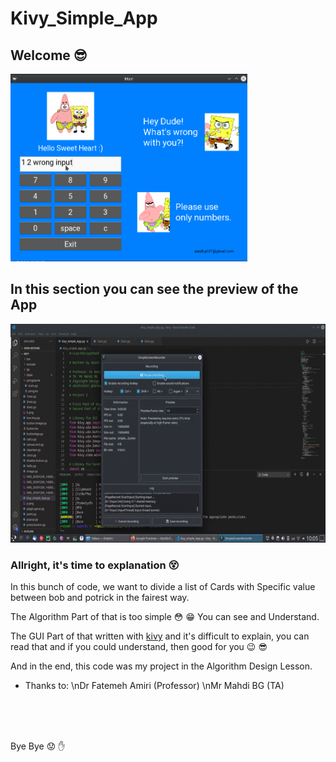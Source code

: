 # Kivy_Simple_App
## Welcome :sunglasses:

<img src="demo.png" alt="a demo pic of app" height="300">

## In this section you can see the preview of the App
<img src="demo.gif" height="350">

### Allright, it's time to explanation :dizzy_face:

In this bunch of code, we want to divide a list of Cards with Specific value between bob and potrick in the fairest way.

The Algorithm Part of that is too simple :flushed: :grin: You can see and Understand.

The GUI Part of that written with [kivy](https://kivy.org/#home) and it's difficult to explain, you can read that and if you could understand, then good for you :wink: :sunglasses:

And in the end, this code was my project in the Algorithm Design Lesson.

- Thanks to:
        \nDr Fatemeh Amiri (Professor)
        \nMr Mahdi BG (TA)
 
 
 <br />
 <br />
 <br />
 
Bye Bye :worried: :hand:
